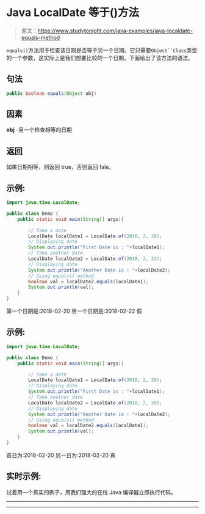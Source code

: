 # Java LocalDate 等于()方法

> 原文：<https://www.studytonight.com/java-examples/java-localdate-equals-method>

`equals()`方法用于检查该日期是否等于另一个日期。它只需要`Object``Class`类型的一个参数，这实际上是我们想要比较的一个日期。下面给出了该方法的语法。

## 句法

```java
public boolean equals(Object obj)
```

## 因素

**obj** -另一个检查相等的日期

## 返回

如果日期相等，则返回 true，否则返回 fale。

## 示例:

```java
import java.time.LocalDate;

public class Demo {  
	public static void main(String[] args){  

		// Take a date
		LocalDate localDate1 = LocalDate.of(2018, 2, 20);
		// Displaying date
		System.out.println("First Date is : "+localDate1);
		// Take another date
		LocalDate localDate2 = LocalDate.of(2018, 2, 22);
		// Displaying date
		System.out.println("Another Date is : "+localDate2);
		// Using equals() method
		boolean val = localDate2.equals(localDate1);
		System.out.println(val);
	}
}
```

第一个日期是:2018-02-20
另一个日期是:2018-02-22
假

## 示例:

```java
import java.time.LocalDate;

public class Demo {  
	public static void main(String[] args){  

		// Take a date
		LocalDate localDate1 = LocalDate.of(2018, 2, 20);
		// Displaying date
		System.out.println("First Date is : "+localDate1);
		// Take another date
		LocalDate localDate2 = LocalDate.of(2018, 2, 20);
		// Displaying date
		System.out.println("Another Date is : "+localDate2);
		// Using equals() method
		boolean val = localDate2.equals(localDate1);
		System.out.println(val);
	}
}
```

首日为:2018-02-20
另一日为:2018-02-20
真

## 实时示例:

试着用一个真实的例子，用我们强大的在线 Java 编译器立即执行代码。

* * *

* * *
